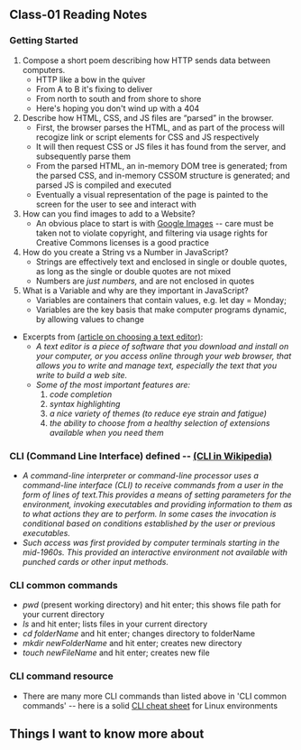 ## Class-01 Reading Notes  
### Getting Started

1. Compose a short poem describing how HTTP sends data between computers.
    * HTTP like a bow in the quiver
    * From A to B it's fixing to deliver
    * From north to south and from shore to shore
    * Here's hoping you don't wind up with a 404
2. Describe how HTML, CSS, and JS files are “parsed” in the browser.
    * First, the browser parses the HTML, and as part of the process will recogize link or script elements for CSS and JS respectively
    * It will then request CSS or JS files it has found from the server, and subsequently parse them
    * From the parsed HTML, an in-memory DOM tree is generated; from the parsed CSS, and in-memory CSSOM structure is generated; and parsed JS is compiled and executed
    * Eventually a visual representation of the page is painted to the screen for the user to see and interact with
3. How can you find images to add to a Website?
    * An obvious place to start is with [Google Images](https://images.google.com/) -- care must be taken not to violate copyright, and filtering via usage rights for Creative Commons licenses is a good practice
4. How do you create a String vs a Number in JavaScript?
    * Strings are effectively text and enclosed in single or double quotes, as long as the single or double quotes are not mixed
    * Numbers are *just numbers,* and are not enclosed in quotes
5. What is a Variable and why are they important in JavaScript?
    * Variables are containers that contain values, e.g. let day = Monday;
    * Variables are the key basis that make computer programs dynamic, by allowing values to change

* Excerpts from [(article on choosing a text editor)](https://codefellows.github.io/code-102-guide/curriculum/class-02/Choosing-A-Text-Editor--The-Older-Coder.pdf): 
  *   *A text editor is a piece of software that you download and install on your computer, or you access online through your web browser, that allows you to write and manage text, especially the text that you write to build a web site.*
    + *Some of the most important features are:*
      1. *code completion*
      2. *syntax highlighting*
      3. *a nice variety of themes (to reduce eye strain and fatigue)*
      4. *the ability to choose from a healthy selection of extensions available when you need them*



### CLI (Command Line Interface) defined -- [(CLI in Wikipedia)](https://en.wikipedia.org/wiki/Command-line_interface)
* *A command-line interpreter or command-line processor uses a command-line interface (CLI) to receive commands from a user in the form of lines of text.This provides a means of setting parameters for the environment, invoking executables and providing information to them as to what actions they are to perform. In some cases the invocation is conditional based on conditions established by the user or previous executables.*
* *Such access was first provided by computer terminals starting in the mid-1960s. This provided an interactive environment not available with punched cards or other input methods.*

### CLI common commands 
* *pwd* (present working directory) and hit enter; this shows file path for your current directory
* *ls* and hit enter; lists files in your current directory
* *cd folderName* and hit enter; changes directory to folderName
* *mkdir newFolderName* and hit enter; creates new directory
* *touch newFileName* and hit enter; creates new file

### CLI command resource
* There are many more CLI commands than listed above in 'CLI common commands' -- here is a solid [CLI cheat sheet](https://cheatography.com/davechild/cheat-sheets/linux-command-line/) for Linux environments

## Things I want to know more about

